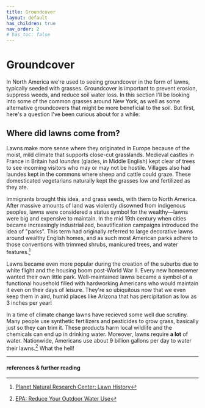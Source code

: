 ```yaml
---
title: Groundcover
layout: default
has_children: true
nav_order: 2
# has_toc: false
---
```


# Groundcover
In North America we're used to seeing groundcover in the form of lawns, typically seeded with grasses. Groundcover is important to prevent erosion, suppress weeds, and reduce soil water loss. In this section I'll be looking into some of the common grasses around New York, as well as some alternative groundcovers that might be more beneficial to the soil. But first, here's a question I've been curious about for a while:

## Where did lawns come from?
Lawns make more sense where they originated in Europe because of the moist, mild climate that supports close-cut grasslands. Medieval castles in France in Britain had *laundes* (glades, in Middle English) kept clear of trees to see incoming visitors who may or may not be hostile. Villages also had laundes kept in the commons where sheep and cattle could graze. These domesticated vegetarians naturally kept the grasses low and fertilized as they ate.

Immigrants brought this idea, and grass seeds, with them to North America. After massive amounts of land was violently disowned from indigenous peoples, lawns were considered a status symbol for the wealthy—lawns were big and expensive to maintain. In the mid 19th century when cities became increasingly industrialized, beautification campaigns introduced the idea of "parks". This term had originally referred to large decorative lawns around wealthy English homes, and as such most American parks adhere to those conventions with trimmed shrubs, manicured trees, and water features.[^1]

Lawns became even more popular during the creation of the suburbs due to white flight and the housing boom post-World War II. Every new homeowner wanted their own little park. Well-maintained lawns became a symbol of a functional household filled with hardworking Americans who would maintain it even on their days of leisure. They're so ubiquitous now that we even keep them in aird, humid places like Arizona that has percipitation as low as 3 inches per year!

In a time of climate change lawns have recieved some well due scrutiny. Many people use synthetic fertilizers and pesticides to grow grass, basically just so they can trim it. These products harm local wildlife and the chemicals can end up in drinking water. Moreover, lawns require **a lot** of water. Nationwide, Americans use about 9 billion gallons per day to water their lawns.[^2] What the hell!

<!-- If you want a "better lawn", just stop fertilizing and putting pesticides on it. Leave fallen leaves and grass trimmings where they fall so they can reinvigorate the soil. The boldest move is to stop watering and just see what happens. Maybe the kentucky bluegrass dies out and more helpful, drought-resistent "weeds" step in. Clover fixes nitrogen! Dandelions fertilize the soil! Purslane can grow out of cracks in concrete! -->


---
#### references & further reading
[^1]: [Planet Natural Research Center: Lawn History](https://www.planetnatural.com/organic-lawn-care-101/history/)
[^2]: [EPA: Reduce Your Outdoor Water Use](https://www.epa.gov/sites/default/files/2017-03/documents/ws-factsheet-outdoor-water-use-in-the-us.pdf)